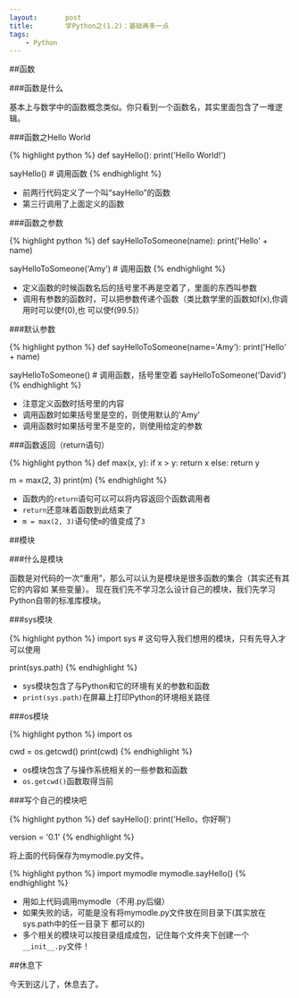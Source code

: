 ```yaml
---
layout:       post
title:        学Python之(1.2)：基础再多一点
tags:
    - Python
---
```


##函数

###函数是什么

基本上与数学中的函数概念类似。你只看到一个函数名，其实里面包含了一堆逻辑。

###函数之Hello World

{% highlight python %}
def sayHello():
    print('Hello World!')

sayHello() # 调用函数
{% endhighlight %}

* 前两行代码定义了一个叫“sayHello”的函数
* 第三行调用了上面定义的函数

###函数之参数

{% highlight python %}
def sayHelloToSomeone(name):
    print('Hello' + name)

sayHelloToSomeone('Amy') # 调用函数
{% endhighlight %}

* 定义函数的时候函数名后的括号里不再是空着了，里面的东西叫参数
* 调用有参数的函数时，可以把参数传递个函数（类比数学里的函数如f(x),你调用时可以使f(0),也
可以使f(99.5)）

###默认参数

{% highlight python %}
def sayHelloToSomeone(name='Amy'):
    print('Hello' + name)

sayHelloToSomeone() # 调用函数，括号里空着
sayHelloToSomeone('David')
{% endhighlight %}

* 注意定义函数时括号里的内容
* 调用函数时如果括号里是空的，则使用默认的'Amy'
* 调用函数时如果括号里不是空的，则使用给定的参数

###函数返回（return语句）

{% highlight python %}
def max(x, y):
    if x > y:
        return x
    else:
        return y

m = max(2, 3)
print(m)
{% endhighlight %}

* 函数内的`return`语句可以可以将内容返回个函数调用者
* `return`还意味着函数到此结束了
* `m = max(2, 3)`语句使`m`的值变成了`3`

##模块

###什么是模块

函数是对代码的一次“重用”，那么可以认为是模块是很多函数的集合（其实还有其它的内容如
某些变量）。
现在我们先不学习怎么设计自己的模块，我们先学习Python自带的标准库模块。

###sys模块

{% highlight python %}
import sys # 这句导入我们想用的模块，只有先导入才可以使用

print(sys.path)
{% endhighlight %}

* sys模块包含了与Python和它的环境有关的参数和函数
* `print(sys.path)`在屏幕上打印Python的环境相关路径

###os模块

{% highlight python %}
import os

cwd = os.getcwd()
print(cwd)
{% endhighlight %}

* os模块包含了与操作系统相关的一些参数和函数
* `os.getcwd()`函数取得当前

###写个自己的模块吧

{% highlight python %}
def sayHello():
    print('Hello，你好啊')

version = '0.1'
{% endhighlight %}

将上面的代码保存为mymodle.py文件。

{% highlight python %}
import mymodle
mymodle.sayHello()
{% endhighlight %}

* 用如上代码调用mymodle（不用.py后缀）
* 如果失败的话，可能是没有将mymodle.py文件放在同目录下(其实放在sys.path中的任一目录下
都可以的)
* 多个相关的模块可以按目录组成成包，记住每个文件夹下创建一个`__init__.py`文件！

##休息下

今天到这儿了，休息去了。